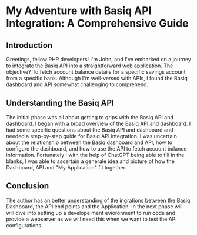# My Adventure with Basiq API Integration: A Comprehensive Guide

## Introduction

Greetings, fellow PHP developers! I'm John, and I've embarked on a journey to integrate the Basiq API into a straightforward web application. The objective? To fetch account balance details for a specific savings account from a specific bank. Although I'm well-versed with APIs, I found the Basiq dashboard and API somewhat challenging to comprehend. 

## Understanding the Basiq API

The initial phase was all about getting to grips with the Basiq API and dashboard. I began with a broad overview of the Basiq API and dashboard. I had some specific questions about the Basiq API and dashboard and needed a step-by-step guide for Basiq API integration. I was uncertain about the relationship between the Basiq dashboard and API, how to configure the dashboard, and how to use the API to fetch account balance information. Fortunately I with the help of ChatGPT being able to fill in the blanks, I was able to ascertain a generale idea and picture of how the Dashboard, API and "My Application" fit together. 

## Conclusion

The author has an better understanding of the ingrations between the Basiq Dashboard, the API end points and the Application.
In the next phase will will dive into setting up a develope ment evioronment to run code and provide a webserver as we will need this when we want to test the API configurations.
